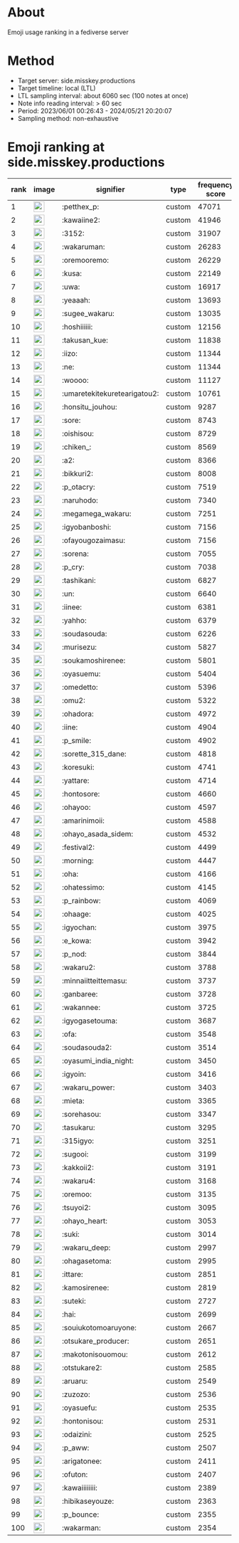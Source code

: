# About
Emoji usage ranking in a fediverse server

# Method
- Target server: side.misskey.productions
- Target timeline: local (LTL)
- LTL sampling interval: about 6060 sec (100 notes at once)
- Note info reading interval: > 60 sec
- Period: 2023/06/01 00:26:43 - 2024/05/21 20:20:07 
- Sampling method: non-exhaustive

# Emoji ranking at side.misskey.productions

|rank|image|signifier|type|frequency score|
|----|----|----|----|----|
|1|<img height="24" src="https://side.misskey.productions/emoji/petthex_p.webp">|:petthex_p:|custom|47071|
|2|<img height="24" src="https://side.misskey.productions/emoji/kawaiine2.webp">|:kawaiine2:|custom|41946|
|3|<img height="24" src="https://side.misskey.productions/emoji/3152.webp">|:3152:|custom|31907|
|4|<img height="24" src="https://side.misskey.productions/emoji/wakaruman.webp">|:wakaruman:|custom|26283|
|5|<img height="24" src="https://side.misskey.productions/emoji/oremooremo.webp">|:oremooremo:|custom|26229|
|6|<img height="24" src="https://side.misskey.productions/emoji/kusa.webp">|:kusa:|custom|22149|
|7|<img height="24" src="https://side.misskey.productions/emoji/uwa.webp">|:uwa:|custom|16917|
|8|<img height="24" src="https://side.misskey.productions/emoji/yeaaah.webp">|:yeaaah:|custom|13693|
|9|<img height="24" src="https://side.misskey.productions/emoji/sugee_wakaru.webp">|:sugee_wakaru:|custom|13035|
|10|<img height="24" src="https://side.misskey.productions/emoji/hoshiiiiii.webp">|:hoshiiiiii:|custom|12156|
|11|<img height="24" src="https://side.misskey.productions/emoji/takusan_kue.webp">|:takusan_kue:|custom|11838|
|12|<img height="24" src="https://side.misskey.productions/emoji/iizo.webp">|:iizo:|custom|11344|
|13|<img height="24" src="https://side.misskey.productions/emoji/ne.webp">|:ne:|custom|11344|
|14|<img height="24" src="https://side.misskey.productions/emoji/woooo.webp">|:woooo:|custom|11127|
|15|<img height="24" src="https://side.misskey.productions/emoji/umaretekitekuretearigatou2.webp">|:umaretekitekuretearigatou2:|custom|10761|
|16|<img height="24" src="https://side.misskey.productions/emoji/honsitu_jouhou.webp">|:honsitu_jouhou:|custom|9287|
|17|<img height="24" src="https://side.misskey.productions/emoji/sore.webp">|:sore:|custom|8743|
|18|<img height="24" src="https://side.misskey.productions/emoji/oishisou.webp">|:oishisou:|custom|8729|
|19|<img height="24" src="https://side.misskey.productions/emoji/chiken_.webp">|:chiken_:|custom|8569|
|20|<img height="24" src="https://side.misskey.productions/emoji/a2.webp">|:a2:|custom|8366|
|21|<img height="24" src="https://side.misskey.productions/emoji/bikkuri2.webp">|:bikkuri2:|custom|8008|
|22|<img height="24" src="https://side.misskey.productions/emoji/p_otacry.webp">|:p_otacry:|custom|7519|
|23|<img height="24" src="https://side.misskey.productions/emoji/naruhodo.webp">|:naruhodo:|custom|7340|
|24|<img height="24" src="https://side.misskey.productions/emoji/megamega_wakaru.webp">|:megamega_wakaru:|custom|7251|
|25|<img height="24" src="https://side.misskey.productions/emoji/igyobanboshi.webp">|:igyobanboshi:|custom|7156|
|26|<img height="24" src="https://side.misskey.productions/emoji/ofayougozaimasu.webp">|:ofayougozaimasu:|custom|7156|
|27|<img height="24" src="https://side.misskey.productions/emoji/sorena.webp">|:sorena:|custom|7055|
|28|<img height="24" src="https://side.misskey.productions/emoji/p_cry.webp">|:p_cry:|custom|7038|
|29|<img height="24" src="https://side.misskey.productions/emoji/tashikani.webp">|:tashikani:|custom|6827|
|30|<img height="24" src="https://side.misskey.productions/emoji/un.webp">|:un:|custom|6640|
|31|<img height="24" src="https://side.misskey.productions/emoji/iinee.webp">|:iinee:|custom|6381|
|32|<img height="24" src="https://side.misskey.productions/emoji/yahho.webp">|:yahho:|custom|6379|
|33|<img height="24" src="https://side.misskey.productions/emoji/soudasouda.webp">|:soudasouda:|custom|6226|
|34|<img height="24" src="https://side.misskey.productions/emoji/murisezu.webp">|:murisezu:|custom|5827|
|35|<img height="24" src="https://side.misskey.productions/emoji/soukamoshirenee.webp">|:soukamoshirenee:|custom|5801|
|36|<img height="24" src="https://side.misskey.productions/emoji/oyasuemu.webp">|:oyasuemu:|custom|5404|
|37|<img height="24" src="https://side.misskey.productions/emoji/omedetto.webp">|:omedetto:|custom|5396|
|38|<img height="24" src="https://side.misskey.productions/emoji/omu2.webp">|:omu2:|custom|5322|
|39|<img height="24" src="https://side.misskey.productions/emoji/ohadora.webp">|:ohadora:|custom|4972|
|40|<img height="24" src="https://side.misskey.productions/emoji/iine.webp">|:iine:|custom|4904|
|41|<img height="24" src="https://side.misskey.productions/emoji/p_smile.webp">|:p_smile:|custom|4902|
|42|<img height="24" src="https://side.misskey.productions/emoji/sorette_315_dane.webp">|:sorette_315_dane:|custom|4818|
|43|<img height="24" src="https://side.misskey.productions/emoji/koresuki.webp">|:koresuki:|custom|4741|
|44|<img height="24" src="https://side.misskey.productions/emoji/yattare.webp">|:yattare:|custom|4714|
|45|<img height="24" src="https://side.misskey.productions/emoji/hontosore.webp">|:hontosore:|custom|4660|
|46|<img height="24" src="https://side.misskey.productions/emoji/ohayoo.webp">|:ohayoo:|custom|4597|
|47|<img height="24" src="https://side.misskey.productions/emoji/amarinimoii.webp">|:amarinimoii:|custom|4588|
|48|<img height="24" src="https://side.misskey.productions/emoji/ohayo_asada_sidem.webp">|:ohayo_asada_sidem:|custom|4532|
|49|<img height="24" src="https://side.misskey.productions/emoji/festival2.webp">|:festival2:|custom|4499|
|50|<img height="24" src="https://side.misskey.productions/emoji/morning.webp">|:morning:|custom|4447|
|51|<img height="24" src="https://side.misskey.productions/emoji/oha.webp">|:oha:|custom|4166|
|52|<img height="24" src="https://side.misskey.productions/emoji/ohatessimo.webp">|:ohatessimo:|custom|4145|
|53|<img height="24" src="https://side.misskey.productions/emoji/p_rainbow.webp">|:p_rainbow:|custom|4069|
|54|<img height="24" src="https://side.misskey.productions/emoji/ohaage.webp">|:ohaage:|custom|4025|
|55|<img height="24" src="https://side.misskey.productions/emoji/igyochan.webp">|:igyochan:|custom|3975|
|56|<img height="24" src="https://side.misskey.productions/emoji/e_kowa.webp">|:e_kowa:|custom|3942|
|57|<img height="24" src="https://side.misskey.productions/emoji/p_nod.webp">|:p_nod:|custom|3844|
|58|<img height="24" src="https://side.misskey.productions/emoji/wakaru2.webp">|:wakaru2:|custom|3788|
|59|<img height="24" src="https://side.misskey.productions/emoji/minnaiitteittemasu.webp">|:minnaiitteittemasu:|custom|3737|
|60|<img height="24" src="https://side.misskey.productions/emoji/ganbaree.webp">|:ganbaree:|custom|3728|
|61|<img height="24" src="https://side.misskey.productions/emoji/wakannee.webp">|:wakannee:|custom|3725|
|62|<img height="24" src="https://side.misskey.productions/emoji/igyogasetouma.webp">|:igyogasetouma:|custom|3687|
|63|<img height="24" src="https://side.misskey.productions/emoji/ofa.webp">|:ofa:|custom|3548|
|64|<img height="24" src="https://side.misskey.productions/emoji/soudasouda2.webp">|:soudasouda2:|custom|3514|
|65|<img height="24" src="https://side.misskey.productions/emoji/oyasumi_india_night.webp">|:oyasumi_india_night:|custom|3450|
|66|<img height="24" src="https://side.misskey.productions/emoji/igyoin.webp">|:igyoin:|custom|3416|
|67|<img height="24" src="https://side.misskey.productions/emoji/wakaru_power.webp">|:wakaru_power:|custom|3403|
|68|<img height="24" src="https://side.misskey.productions/emoji/mieta.webp">|:mieta:|custom|3365|
|69|<img height="24" src="https://side.misskey.productions/emoji/sorehasou.webp">|:sorehasou:|custom|3347|
|70|<img height="24" src="https://side.misskey.productions/emoji/tasukaru.webp">|:tasukaru:|custom|3295|
|71|<img height="24" src="https://side.misskey.productions/emoji/315igyo.webp">|:315igyo:|custom|3251|
|72|<img height="24" src="https://side.misskey.productions/emoji/sugooi.webp">|:sugooi:|custom|3199|
|73|<img height="24" src="https://side.misskey.productions/emoji/kakkoii2.webp">|:kakkoii2:|custom|3191|
|74|<img height="24" src="https://side.misskey.productions/emoji/wakaru4.webp">|:wakaru4:|custom|3168|
|75|<img height="24" src="https://side.misskey.productions/emoji/oremoo.webp">|:oremoo:|custom|3135|
|76|<img height="24" src="https://side.misskey.productions/emoji/tsuyoi2.webp">|:tsuyoi2:|custom|3095|
|77|<img height="24" src="https://side.misskey.productions/emoji/ohayo_heart.webp">|:ohayo_heart:|custom|3053|
|78|<img height="24" src="https://side.misskey.productions/emoji/suki.webp">|:suki:|custom|3014|
|79|<img height="24" src="https://side.misskey.productions/emoji/wakaru_deep.webp">|:wakaru_deep:|custom|2997|
|80|<img height="24" src="https://side.misskey.productions/emoji/ohagasetoma.webp">|:ohagasetoma:|custom|2995|
|81|<img height="24" src="https://side.misskey.productions/emoji/ittare.webp">|:ittare:|custom|2851|
|82|<img height="24" src="https://side.misskey.productions/emoji/kamosirenee.webp">|:kamosirenee:|custom|2819|
|83|<img height="24" src="https://side.misskey.productions/emoji/suteki.webp">|:suteki:|custom|2727|
|84|<img height="24" src="https://side.misskey.productions/emoji/hai.webp">|:hai:|custom|2699|
|85|<img height="24" src="https://side.misskey.productions/emoji/souiukotomoaruyone.webp">|:souiukotomoaruyone:|custom|2667|
|86|<img height="24" src="https://side.misskey.productions/emoji/otsukare_producer.webp">|:otsukare_producer:|custom|2651|
|87|<img height="24" src="https://side.misskey.productions/emoji/makotonisouomou.webp">|:makotonisouomou:|custom|2612|
|88|<img height="24" src="https://side.misskey.productions/emoji/otstukare2.webp">|:otstukare2:|custom|2585|
|89|<img height="24" src="https://side.misskey.productions/emoji/aruaru.webp">|:aruaru:|custom|2549|
|90|<img height="24" src="https://side.misskey.productions/emoji/zuzozo.webp">|:zuzozo:|custom|2536|
|91|<img height="24" src="https://side.misskey.productions/emoji/oyasuefu.webp">|:oyasuefu:|custom|2535|
|92|<img height="24" src="https://side.misskey.productions/emoji/hontonisou.webp">|:hontonisou:|custom|2531|
|93|<img height="24" src="https://side.misskey.productions/emoji/odaizini.webp">|:odaizini:|custom|2525|
|94|<img height="24" src="https://side.misskey.productions/emoji/p_aww.webp">|:p_aww:|custom|2507|
|95|<img height="24" src="https://side.misskey.productions/emoji/arigatonee.webp">|:arigatonee:|custom|2411|
|96|<img height="24" src="https://side.misskey.productions/emoji/ofuton.webp">|:ofuton:|custom|2407|
|97|<img height="24" src="https://side.misskey.productions/emoji/kawaiiiiiiii.webp">|:kawaiiiiiiii:|custom|2389|
|98|<img height="24" src="https://side.misskey.productions/emoji/hibikaseyouze.webp">|:hibikaseyouze:|custom|2363|
|99|<img height="24" src="https://side.misskey.productions/emoji/p_bounce.webp">|:p_bounce:|custom|2355|
|100|<img height="24" src="https://side.misskey.productions/emoji/wakarman.webp">|:wakarman:|custom|2354|
